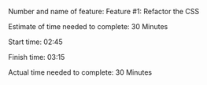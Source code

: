 
Number and name of feature: Feature #1: Refactor the CSS

Estimate of time needed to complete: 30 Minutes

Start time: 02:45

Finish time: 03:15

Actual time needed to complete: 30 Minutes



